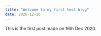 ```yaml
---
title: "Welcome to my first test blog"
date: 2020-12-16
---
```


This is the first post made on 16th Dec 2020.
